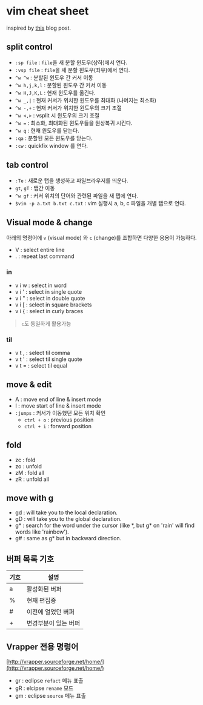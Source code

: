 # vim cheat sheet

inspired by [this](http://npcode.com/blog/archives/665) blog post.

## split control

* `:sp file` : `file`을 새 분할 윈도우(상하)에서 연다.
* `:vsp file` : `file`을 새 분할 윈도우(좌우)에서 연다.
* `^w ^w` : 분할된 윈도우 간 커서 이동
* `^w h,j,k,l` : 분할된 윈도우 간 커서 이동
* `^w H,J,K,L` : 현재 윈도우를 옮긴다.
* `^w _,|` : 현재 커서가 위치한 윈도우를 최대화 (나머지는 최소화)
* `^w -,+` : 현재 커서가 위치한 윈도우의 크기 조절
* `^w <,>` : vsplit 시 윈도우의 크기 조절
* `^w =` : 최소화, 최대화된 윈도우들을 원상복귀 시킨다.
* `^w q` : 현재 윈도우를 닫는다.
* `:qa` : 분할된 모든 윈도우를 닫는다.
* `:cw` : quickfix window 를 연다.

## tab control

* `:Te` : 새로운 탭을 생성하고 파일브라우저를 띄운다.
* `gt`, `gT` : 탭간 이동
* `^w gf` : 커서 위치의 단어와 관련된 파일을 새 탭에 연다.
* `$vim -p a.txt b.txt c.txt` : vim 실행시 a, b, c 파일을 개별 탭으로 연다.

## Visual mode & change

아래의 명령어에 `v` (visual mode) 와 `c` (change)를 조합하면 다양한 응용이 가능하다.

* V : select entire line
* . : repeat last command

### in

* v i w : select in word
* v i ' : select in single quote
* v i " : select in double quote
* v i [ : select in square brackets
* v i { : select in curly braces

> `c`도 동일하게 활용가능

### til

* v t , : select til comma
* v t ' : select til single quote
* v t = : select til equal

## move & edit

* A : move end of line & insert mode
* I : move start of line & insert mode
* `:jumps` : 커서가 이동했던 모든 위치 확인
  * `ctrl + o` : previous position
  * `ctrl + i` : forward position

## fold

* zc : fold
* zo : unfold
* zM : fold all
* zR : unfold all

## move with g

* gd : will take you to the local declaration.
* gD : will take you to the global declaration.
* g\* : search for the word under the cursor (like \*, but g\* on 'rain' will find words like 'rainbow').
* g# : same as g* but in backward direction.

## 버퍼 목록 기호

기호 | 설명
-----|-----
a | 활성화된 버퍼
% | 현재 편집중
# | 이전에 열었던 버퍼
+ | 변경부분이 있는 버퍼

## Vrapper 전용 명령어

[http://vrapper.sourceforge.net/home/](http://vrapper.sourceforge.net/home/)

* gr : eclipse `refact` 메뉴 표출
* gR : elcipse `rename` 모드
* gm : eclipse `source` 메뉴 표출
